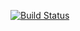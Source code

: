 [![Build Status](https://travis-ci.org/sgongar/Euclid-SSOs-Pipeline.svg?branch=master)](https://travis-ci.org/sgongar/Euclid-SSOs-Pipeline)
